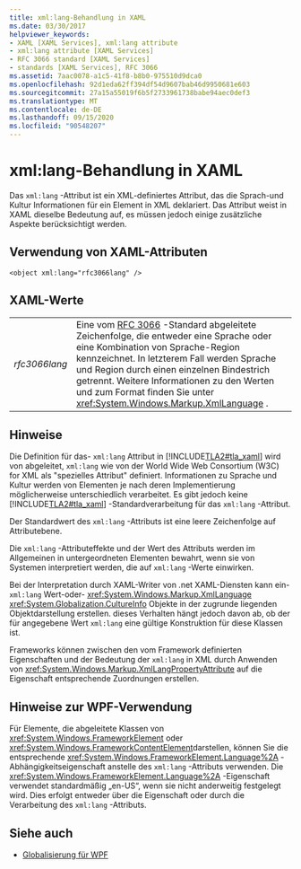 ```yaml
---
title: xml:lang-Behandlung in XAML
ms.date: 03/30/2017
helpviewer_keywords:
- XAML [XAML Services], xml:lang attribute
- xml:lang attribute [XAML Services]
- RFC 3066 standard [XAML Services]
- standards [XAML Services], RFC 3066
ms.assetid: 7aac0078-a1c5-41f8-b8b0-975510d9dca0
ms.openlocfilehash: 92d1eda62ff394df54d9607bab46d9950681e603
ms.sourcegitcommit: 27a15a55019f6b5f2733961738babe94aec0def3
ms.translationtype: MT
ms.contentlocale: de-DE
ms.lasthandoff: 09/15/2020
ms.locfileid: "90548207"
---
```

# <a name="xmllang-handling-in-xaml"></a>xml:lang-Behandlung in XAML

Das `xml:lang` -Attribut ist ein XML-definiertes Attribut, das die Sprach-und Kultur Informationen für ein Element in XML deklariert. Das Attribut weist in XAML dieselbe Bedeutung auf, es müssen jedoch einige zusätzliche Aspekte berücksichtigt werden.

## <a name="xaml-attribute-usage"></a>Verwendung von XAML-Attributen

```xaml
<object xml:lang="rfc3066lang" />
```

## <a name="xaml-values"></a>XAML-Werte

|||
|-|-|
|*rfc3066lang*|Eine vom [RFC 3066](https://www.ietf.org/rfc/rfc3066.txt) -Standard abgeleitete Zeichenfolge, die entweder eine Sprache oder eine Kombination von Sprache-Region kennzeichnet. In letzterem Fall werden Sprache und Region durch einen einzelnen Bindestrich getrennt. Weitere Informationen zu den Werten und zum Format finden Sie unter <xref:System.Windows.Markup.XmlLanguage> .|

## <a name="remarks"></a>Hinweise

Die Definition für das- `xml:lang` Attribut in [!INCLUDE[TLA2#tla_xaml](../../../includes/tla2sharptla-xaml-md.md)] wird von abgeleitet, `xml:lang` wie von der World Wide Web Consortium (W3C) for XML als "spezielles Attribut" definiert. Informationen zu Sprache und Kultur werden von Elementen je nach deren Implementierung möglicherweise unterschiedlich verarbeitet. Es gibt jedoch keine [!INCLUDE[TLA2#tla_xaml](../../../includes/tla2sharptla-xaml-md.md)] -Standardverarbeitung für das `xml:lang` -Attribut.

Der Standardwert des `xml:lang` -Attributs ist eine leere Zeichenfolge auf Attributebene.

Die `xml:lang` -Attributeffekte und der Wert des Attributs werden im Allgemeinen in untergeordneten Elementen bewahrt, wenn sie von Systemen interpretiert werden, die auf `xml:lang` -Werte einwirken.

Bei der Interpretation durch XAML-Writer von .net XAML-Diensten kann ein- `xml:lang` Wert-oder- <xref:System.Windows.Markup.XmlLanguage> <xref:System.Globalization.CultureInfo> Objekte in der zugrunde liegenden Objektdarstellung erstellen. dieses Verhalten hängt jedoch davon ab, ob der für angegebene Wert `xml:lang` eine gültige Konstruktion für diese Klassen ist.

Frameworks können zwischen den vom Framework definierten Eigenschaften und der Bedeutung der `xml:lang` in XML durch Anwenden von <xref:System.Windows.Markup.XmlLangPropertyAttribute> auf die Eigenschaft entsprechende Zuordnungen erstellen.

## <a name="wpf-usage-nodes"></a>Hinweise zur WPF-Verwendung

Für Elemente, die abgeleitete Klassen von <xref:System.Windows.FrameworkElement> oder <xref:System.Windows.FrameworkContentElement>darstellen, können Sie die entsprechende <xref:System.Windows.FrameworkElement.Language%2A> -Abhängigkeitseigenschaft anstelle des `xml:lang` -Attributs verwenden. Die <xref:System.Windows.FrameworkElement.Language%2A> -Eigenschaft verwendet standardmäßig „en-US“, wenn sie nicht anderweitig festgelegt wird. Dies erfolgt entweder über die Eigenschaft oder durch die Verarbeitung des `xml:lang` -Attributs.

## <a name="see-also"></a>Siehe auch

- [Globalisierung für WPF](/dotnet/desktop/wpf/advanced/globalization-for-wpf)
